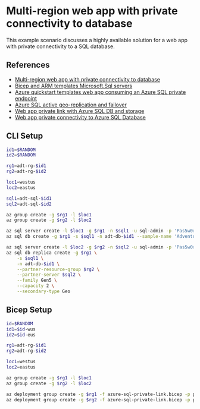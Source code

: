 # Multi-region web app with private connectivity to database

This example scenario discusses a highly available solution for a web app with private connectivity to a SQL database.

## References

* [Multi-region web app with private connectivity to database](https://docs.microsoft.com/en-us/azure/architecture/example-scenario/sql-failover/app-service-private-sql-multi-region)
* [Bicep and ARM templates Microsoft.Sql servers](https://docs.microsoft.com/en-us/azure/templates/microsoft.sql/servers?tabs=bicep)
* [Azure quickstart templates web app consuming an Azure SQL private endpoint](https://github.com/Azure/azure-quickstart-templates/tree/master/demos/private-endpoint-sql-from-appservice)
* [Azure SQL active geo-replication and failover](https://docs.microsoft.com/en-us/azure/azure-sql/database/active-geo-replication-configure-portal?view=azuresql&tabs=azure-cli)
* [Web app private link with Azure SQL DB and storage](https://azure.microsoft.com/en-gb/resources/templates/web-app-regional-vnet-private-endpoint-sql-storage/)
* [Web app private connectivity to Azure SQL Database](https://docs.microsoft.com/en-us/azure/architecture/example-scenario/private-web-app/private-web-app#deploy-this-scenario)

## CLI Setup

```sh
id1=$RANDOM
id2=$RANDOM

rg1=adt-rg-$id1
rg2=adt-rg-$id2

loc1=westus
loc2=eastus

sql1=adt-sql-$id1
sql2=adt-sql-$id2

az group create -g $rg1 -l $loc1
az group create -g $rg2 -l $loc2

az sql server create -l $loc1 -g $rg1 -n $sql1 -u sql-admin -p 'Pas5w0rd1234'
az sql db create -g $rg1 -s $sql1 -n adt-db-$id1 --sample-name 'AdventureWorksLT'

az sql server create -l $loc2 -g $rg2 -n $sql2 -u sql-admin -p 'Pas5w0rd1234'
az sql db replica create -g $rg1 \
    -s $sql1 \
    -n adt-db-$id1 \
    --partner-resource-group $rg2 \
    --partner-server $sql2 \
    --family Gen5 \
    --capacity 2 \
    --secondary-type Geo
```

## Bicep Setup

```sh
id=$RANDOM
id1=$id-wus
id2=$id-eus

rg1=adt-rg-$id1
rg2=adt-rg-$id2

loc1=westus
loc2=eastus

az group create -g $rg1 -l $loc1
az group create -g $rg2 -l $loc2

az deployment group create -g $rg1 -f azure-sql-private-link.bicep -p primaryDeploymentId=$id1 sqlAdminPassword=<something>
az deployment group create -g $rg2 -f azure-sql-private-link.bicep -p primaryDeploymentId=$id1 sqlAdminPassword=<something> isSecondary=true secondaryDeploymentId=$id2 primaryDeploymentResourceGroup=$rg1
```
